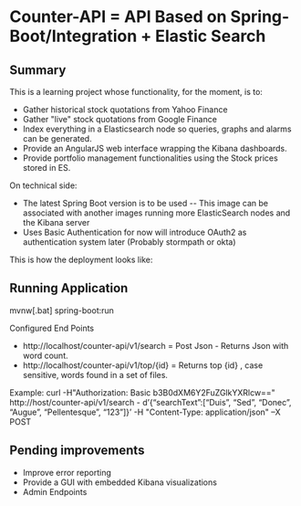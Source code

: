 # Counter-API =  API Based on Spring-Boot/Integration + Elastic Search 


## Summary

This is a learning project whose functionality, for the moment, is to:
- Gather historical stock quotations from Yahoo Finance 
- Gather "live" stock quotations from Google Finance
- Index everything in a Elasticsearch node so queries, graphs and alarms can be generated.
- Provide an AngularJS web interface wrapping the Kibana dashboards.
- Provide portfolio management functionalities using the Stock prices stored in ES.


On technical side:
- The latest Spring Boot version is to be used
-- This image can be associated with another images running more ElasticSearch nodes and the Kibana server
-  Uses Basic Authentication for now will introduce OAuth2 as authentication system later (Probably stormpath or okta)

This is how the deployment looks like:

## Running Application
mvnw[.bat] spring-boot:run

Configured End Points
 - http://localhost/counter-api/v1/search = Post Json - Returns Json with word count.
 - http://localhost/counter-api/v1/top/{id} = Returns top {id} , case sensitive, words found in a set of files.

Example:
curl -H"Authorization: Basic b3B0dXM6Y2FuZGlkYXRlcw==" http://host/counter-api/v1/search - d’{“searchText”:[“Duis”, “Sed”, “Donec”, “Augue”, “Pellentesque”, “123”]}’ -H "Content-Type: application/json" –X POST


## Pending improvements
- Improve error reporting
- Provide a GUI with embedded Kibana visualizations
- Admin Endpoints